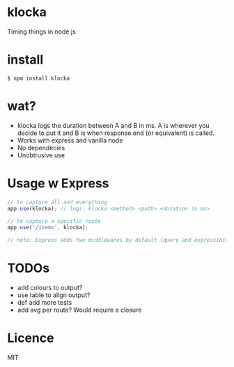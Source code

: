 # klocka
Timing things in node.js

# install
```
$ npm install klocka
```

# wat?
- klocka logs the duration between A and B in ms. A is wherever you decide to put it and B is when response.end (or equivalent) is called.
- Works with express and vanilla node
- No dependecies
- Unobtrusive use

# Usage w Express
```javascript
// to capture all and everything
app.use(klocka); // logs: klocka <method> <path> <duration in ms>

// to capture a specific route
app.use('/items', klocka);

// note: Express adds two middlewares by default (query and expressInit) that will not be included in the duration.
```

# TODOs
- add colours to output?
- use table to align output?
- def add more tests
- add avg per route? Would require a closure

# Licence
MIT